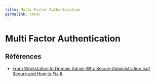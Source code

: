 ```yaml
---
title: Multi-Factor Authentication
permalink: /MFA/
---
```


# Multi Factor Authentication

## Références

- [From Workstation to Domain Admin Why Secure Administration Isnt Secure and How to Fix It](https://www.youtube.com/watch?v=Wdbm2_1tn14)
